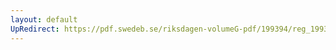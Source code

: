 ```yaml
---
layout: default
UpRedirect: https://pdf.swedeb.se/riksdagen-volumeG-pdf/199394/reg_199394/reg_199394_0228.pdf
---
```

